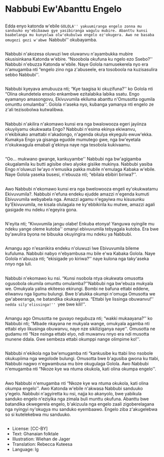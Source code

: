 # Nabbubi Ew'Abanttu Engelo

##
Edda enyo katonda w'ebile
``GOLOLA'' yakuumiranga engelo
zonna mu sanduuko ey'ebibaawo
gye yasibiranga wagulu mubire.
Abanttu kunsi baabelanga mu
kunyolwa olw'okubulwa engelo
ez'okugera. Awo ne basaba
omugezi gezi w'abwe ``Nabbubi''
okubayamba.

##
Nabbubi n'akozesa oluwuzi lwe
oluwanvu n'ayambukka mubire
okusisinkana Katonda w'ebire.
“Nsoobola okufuna ku ngelo ezo
Ssebo?'' Nabbubi n'ebuzza Katonda
w'ebile. Naye Golola namusekerela
nyo era n'amugamba nti “engelo
zino nga z'abuseele, era tosoboola
na kuzisasulira sebbo Nabbubi''.

##
Nabbubi kyeyava amubuuza nti;
“Kye taagisa ki okuzifuna?'' ko
Golola nti “Olina okundetela ensolo
enkambwe ezitalabika labika ssatu.
Engo eyamanyo amasongovu,
Ekivuvumila ekiluma abanttu
n'Omusotta ogumila omunttu
omulamba''. Golola n'aseka nyo,
kubanga yamanya nti engelo ze
z'ali tezisobolwa kutwalibwa.

##
Nabbubi n'akilira n'akomawo kunsi
era nga bwalowooza egeri jayiinza
okuyiiyamu okukwaata Engo?
Nabbubi n'esima ekinya ekiwanvu,
n'ekibikako amattabi n'akadongo,
n'agenda okulya ekyegulo
ewuw'ekka. Kumakya Engo ya
gisanga egudde mumutego gwe,
nga bw'eyetala n'okukwagula
emabali g'ekinya naye nga tesobola
kukivaamu.

##
“Oo… mukwano gwange,
kankuyambe'' Nabbubi nga
bw'agigamba okugalamila ku butti
agisibe olwo alyoke gisiike mukinya.
Nabbubi yasiba Engo n'oluwuzi
lw'ayo n'emusika pakka mubile
n'emulaga Kabaka w'ebile. Naye
Golola yaseka busesi, n'ebuuza nti;
“ebilala ebibiri biriwa?''.

##
Awo Nabbubi n'ekomawo kunsi era
nga bwelowooza engeli
ey'okukwatamu Ekivuvumila?.
Nabbubi n'efuna endeku ejudde
amazzi n'egenda kumuti
Ebivuvumila webyabela nga.
Amazzi agamu n'egayiwa mu
kisusunku ky'Ekivuvumila, ne kisala
olulagala ne ky'ebbikirila ku mutwe,
amazzi agali gasigade mu ndeku
n'egeyira gona.

##
N'eyita nti; “Kivuvumila jangu
olabe! Enkuba etonya! Yanguwa
oyingile mu ndeku yange oleme
kutoba'' omanyi ebivuvumila
tebyagala kutoba. Era bwe
by'awulira byona ne bibuuka
okuyingira mu ndeku ya Nabbubi.

##
Amangu ago n'esanikira endeku
n'oluwuzi lwe Ebivuvumila bileme
kufuluma.
Nabbubi nabyo n'ebyambusa mu
bile e'wa Kabaka Golola. Naye
Golola n'abuuza nti; “ekisigade yo
kiriwa?'' naye kulona nga
taky'aseka nnyo nga luli.

##
Nabbubi n'ekomawo ku nsi. “Kunsi
nsobola ntya okukwata omusotta
ogusobola okumila omunttu
omulamba?''Nabbubi nga bw'ebuza
mukyala we. Omukyala yalina
ekiteeso ekirungi. Bombi ne bafuna
ettabi eddene, eliwanvu nga ligumu
bulungi. Bwe b'atukka okumpi
n'omuga Omusotta we
gw'abeeranga, ne batandika
okukaayana. “Ettabi lye lissinga
obuwanvu!'' ``nedda
sily'elissinga!'' ``yee bwe kili!''.

##
Amangu ago Omusotta ne guvayo
negubuza nti; “wakki mukaayana?''
ko Nabbubi nti; “Mbade nkayana ne
mukyala wange, omukyala agamba
nti ettabi elyo likusinga obuwanvu,
naye nze sikiliziganya naye''.
Omusotta ne gudamu nti “Nze
nsinga ettabi elyo, ndi muwanvu
nnyo era ndi musotta munene
ddala. Gwe sembeza ettabi
okumppi nange olimpime ko!''.

##
Nabbubi n'ekikola nga
bw'emugamba nti “kankusibe ku
ttabi lino nsobole okukupiima nga
wegolode bulungi. Omusotta bwe
b'agusiba gwona ku ttabi, Nabbubi
nagwo n'egwambusa mu bire
okugulaga Golola.
Awo Nabbubi n'emugamba nti
“Nkoze kye wa ntuma okukola, kati
olina okumpa engelo''.

##
Awo Nabbubi n'emugamba nti
“Nkoze kye wa ntuma okukola, kati
olina okumpa engelo''.
Awo Katonda w'ebile n'akwasa
Nabbubi sanduuko y'egelo. Nabbubi
n'agyiretta ku nsi, najja ko
akanyolo, bwe yabikula sanduko
engelo n'eziyika nga zimala buli
munttu okufuna. Abanttu bwe
batandika okwegerela engelo,
b'akizuula nga engelo zaali
zigoberelagana nga nyingyi
ny'okugya mu sanduko
eyembaawo.
Engelo ziba z'akugelebwa so si
kutelekebwa mu sanduuko.

##
* License: [CC-BY]
* Text: Ghanaian folktale
* Illustration: Wiehan de Jager
* Translation: Rebecca Kuteesa
* Language: lg
